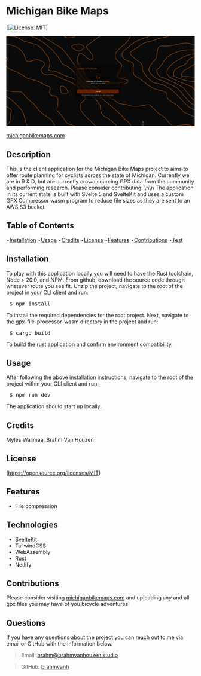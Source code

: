 # Michigan Bike Maps
  
  [![License: MIT](https://img.shields.io/badge/License-MIT-yellow.svg)]

  ![screenshot of deployed app](static/screenshot.png)

[michiganbikemaps.com](https://www.michiganbikemaps.com)
  
  ## Description 
  
  This is the client application for the Michigan Bike Maps project to aims to offer route planning for cyclists across the state of Michigan. Currently we are in R & D, but are currently crowd sourcing GPX data from the community and performing research. Please consider contributing! \n\n The application in its current state is built with Svelte 5 and SvelteKit and uses a custom GPX Compressor wasm program to reduce file sizes as they are sent to an AWS S3 bucket.
  
  ## Table of Contents

  ⋆[Installation](#Installation)
  ⋆[Usage](#Usage)
  ⋆[Credits](#Credits)
  ⋆[License](#License)
  ⋆[Features](#Features)
  ⋆[Contributions](#Contributions)
  ⋆[Test](#Contributions)

  ## Installation 

  To play with this application locally you will need to have the Rust toolchain, Node > 20.0, and NPM.
  From github, download the source code through whatever route you see fit. Unzip the project, navigate to the root of the project in your CLI client and run:
  <pre> $ npm install </pre>
  To install the required dependencies for the root project. 
  Next, navigate to the gpx-file-processor-wasm directory in the project and run:
  <pre> $ cargo build </pre>
  To build the rust application and confirm environment compatibility.

  ## Usage

  After following the above installation instructions, navigate to the root of the project within your CLI client and run: 
  <pre> $ npm run dev </pre>
  The application should start up locally.

  ## Credits 

  Myles Walimaa, Brahm Van Houzen
  

  ## License

  (https://opensource.org/licenses/MIT)  

  ## Features

  - File compression

  ## Technologies

  - SvelteKit
  - TailwindCSS
  - WebAssembly
  - Rust
  - Netlify

  ## Contributions

  Please consider visiting [michiganbikemaps.com](https://www.michiganbikemaps.com) and uploading any and all gpx files you may have of you bicycle adventures!



  ## Questions

  If you have any questions about the project you can reach out to me via email or GitHub with the information below. 

  >Email: brahm@brahmvanhouzen.studio

  >GitHub: [brahmvanh](https://github.com/brahmvanh)
  